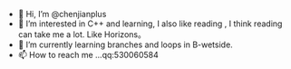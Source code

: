 - 👋 Hi, I’m @chenjianplus
- 👀 I’m interested in C++ and learning, I also like reading , I think reading can take me a lot. Like Horizons。
- 🌱 I’m currently learning branches and loops in B-wetside.
- 📫 How to reach me ...qq:530060584

<!---
chenjianplus/chenjianplus is a ✨ special ✨ repository because its `README.md` (this file) appears on your GitHub profile.
You can click the Preview link to take a look at your changes.
--->
